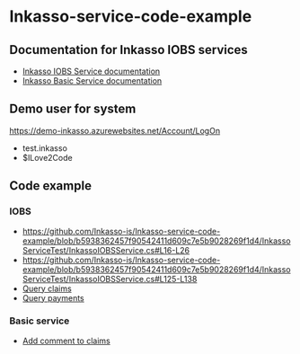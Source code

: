 # Inkasso-service-code-example


## Documentation for Inkasso IOBS services
- [Inkasso IOBS Service documentation](https://github.com/Inkasso-is/Inkasso-service-code-example/wiki/Inkasso-IOBS-Service)
- [Inkasso Basic Service documentation](https://github.com/Inkasso-is/Inkasso-service-code-example/wiki/Inkasso-BASIC-Service)

## Demo user for system 

https://demo-inkasso.azurewebsites.net/Account/LogOn
- test.inkasso
- $ILove2Code
  
## Code example

### IOBS
- https://github.com/Inkasso-is/Inkasso-service-code-example/blob/b5938362457f90542411d609c7e5b9028269f1d4/InkassoServiceTest/InkassoIOBSService.cs#L16-L26
- https://github.com/Inkasso-is/Inkasso-service-code-example/blob/b5938362457f90542411d609c7e5b9028269f1d4/InkassoServiceTest/InkassoIOBSService.cs#L125-L138
- [Query claims](https://github.com/Inkasso-is/Inkasso-service-code-example/blob/master/InkassoServiceTest/InkassoIOBSService.cs#L107)
- [Query payments](https://github.com/Inkasso-is/Inkasso-service-code-example/blob/master/InkassoServiceTest/InkassoIOBSService.cs#L151)

### Basic service
- [Add comment to claims](https://github.com/Inkasso-is/Inkasso-service-code-example/blob/master/InkassoServiceTest/InkassoBasicService.cs#L17)


